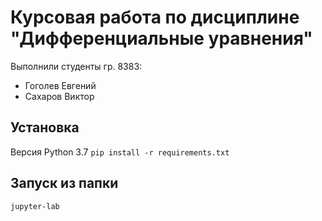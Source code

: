 # Курсовая работа по дисциплине "Дифференциальные уравнения"
Выполнили студенты гр. 8383:
- Гоголев Евгений
- Сахаров Виктор
## Установка
Версия Python 3.7
`pip install -r requirements.txt`
## Запуск из папки
`jupyter-lab`
